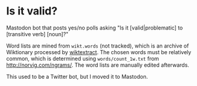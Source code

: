 # Is it valid?

Mastodon bot that posts yes/no polls asking "Is it \[valid|problematic\] to \[transitive verb\] \[noun\]?"

Word lists are mined from `wikt.words` (not tracked), which is an archive of Wiktionary processed by [wiktextract](https://github.com/tatuylonen/wiktextract). The chosen words must be relatively common, which is determined using `words/count_1w.txt` from http://norvig.com/ngrams/. The word lists are manually edited afterwards.

This used to be a Twitter bot, but I moved it to Mastodon.
